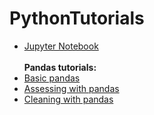 # PythonTutorials

- <a href="https://github.com/lona9/PythonTutorials/blob/master/Jupyter%20Notebook%20Tutorial.ipynb">Jupyter Notebook</a><br><br>
**Pandas tutorials:**<br>
- <a href="https://github.com/lona9/PythonTutorials/blob/master/Basic%20pandas.ipynb">Basic pandas</a><br>
- <a href="https://github.com/lona9/PythonTutorials/blob/master/Assessing%20with%20pandas.ipynb">Assessing with pandas</a><br>
- <a href="https://github.com/lona9/PythonTutorials/blob/master/Cleaning%20with%20pandas.ipynb">Cleaning with pandas</a><br>
